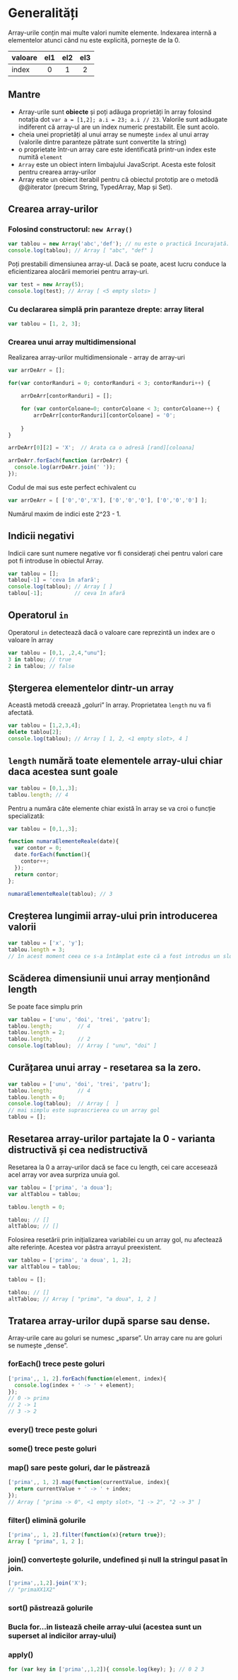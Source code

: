 # Generalități

Array-urile conțin mai multe valori numite elemente.
Indexarea internă a elementelor atunci când nu este explicită, pornește de la 0.

| valoare | el1 | el2 | el3 |
|---------|:---:|:---:|:---:|
| index   |  0  |  1  |  2  |

## Mantre
- Array-urile sunt **obiecte** și poți adăuga proprietăți în array folosind notația dot `var a = [1,2]; a.i = 23; a.i // 23`. Valorile sunt adăugate indiferent că array-ul are un index numeric prestabilit. Ele sunt acolo.
- cheia unei proprietăți al unui array se numește `index` al unui array (valorile dintre paranteze pătrate sunt convertite la string)
- o proprietate într-un array care este identificată printr-un index este numită `element`
- `Array` este un obiect intern limbajului JavaScript. Acesta este folosit pentru crearea array-urilor
- Array este un obiect iterabil pentru că obiectul prototip are o metodă @@iterator (precum String, TypedArray, Map și Set).

## Crearea array-urilor

### Folosind constructorul: `new Array()`

```js
var tablou = new Array('abc','def'); // nu este o practică încurajată. A se evita.
console.log(tablou); // Array [ "abc", "def" ]
```
Poți prestabili dimensiunea array-ul. Dacă se poate, acest lucru conduce la eficientizarea alocării memoriei pentru array-uri.

```js
var test = new Array(5);
console.log(test); // Array [ <5 empty slots> ]
```

### Cu declararea simplă prin paranteze drepte: array literal

```js
var tablou = [1, 2, 3];
```

### Crearea unui array multidimensional

Realizarea array-urilor multidimensionale - array de array-uri

```js
var arrDeArr = [];                                                      // array-ul care le va conține pe celelalte (un array de array-uri)

for(var contorRanduri = 0; contorRanduri < 3; contorRanduri++) {       // adaugă în array-ul randuri

    arrDeArr[contorRanduri] = [];                                       // cate un array

    for (var contorColoane=0; contorColoane < 3; contorColoane++) {    // generat de bucla interna (ruleaza de 3 ori pentru fiecare iteratie externa)
        arrDeArr[contorRanduri][contorColoane] = '0';                   // cu indexul setat de bucla externă (o singura valoare pentru 3 iteratii interne)
                                                                        // și cu 3 indexuri generate intern pentru care atribuie o valoare
    }
}

arrDeArr[0][2] = 'X';  // Arata ca o adresă [rand][coloana]

arrDeArr.forEach(function (arrDeArr) {
  console.log(arrDeArr.join(' '));
});
```

Codul de mai sus este perfect echivalent cu

```js
var arrDeArr = [ ['0','0','X'], ['0','0','0'], ['0','0','0'] ];
```

Numărul maxim de indici este 2^23 - 1.

## Indicii negativi

Indicii care sunt numere negative vor fi considerați chei pentru valori care pot fi introduse în obiectul Array.

```js
var tablou = [];
tablou[-1] = 'ceva în afară';
console.log(tablou); // Array [ ]
tablou[-1];          // ceva în afară
```

## Operatorul `in`

Operatorul `in` detectează dacă o valoare care reprezintă un index are o valoare în array

```js
var tablou = [0,1, ,2,4,"unu"];
3 in tablou; // true
2 in tablou; // false
```

## Ștergerea elementelor dintr-un array

Această metodă creează „goluri” în array. Proprietatea `length` nu va fi afectată.

```js
var tablou = [1,2,3,4];
delete tablou[2];
console.log(tablou); // Array [ 1, 2, <1 empty slot>, 4 ]
```

## `length` numără toate elementele array-ului chiar daca acestea sunt goale

```js
var tablou = [0,1,,3];
tablou.length; // 4
```
Pentru a număra câte elemente chiar există în array se va croi o funcție specializată:

```js
var tablou = [0,1,,3];

function numaraElementeReale(date){
  var contor = 0;
  date.forEach(function(){
    contor++;
  });
  return contor;
};

numaraElementeReale(tablou); // 3
```

## Creșterea lungimii array-ului prin introducerea valorii

```js
var tablou = ['x', 'y'];
tablou.length = 3;
// în acest moment ceea ce s-a întâmplat este că a fost introdus un slot gol în array.
```

## Scăderea dimensiunii unui array menționând length

Se poate face simplu prin

```js
var tablou = ['unu', 'doi', 'trei', 'patru'];
tablou.length;        // 4
tablou.length = 2;
tablou.length;        // 2
console.log(tablou);  // Array [ "unu", "doi" ]
```

## Curățarea unui array - resetarea sa la zero.

```js
var tablou = ['unu', 'doi', 'trei', 'patru'];
tablou.length;        // 4
tablou.length = 0;
console.log(tablou);  // Array [  ]
// mai simplu este suprascrierea cu un array gol
tablou = [];
```

## Resetarea array-urilor partajate la 0 - varianta distructivă și cea nedistructivă

Resetarea la 0 a array-urilor dacă se face cu length, cei care accesează acel array vor avea surpriza unuia gol.

```js
var tablou = ['prima', 'a doua'];
var altTablou = tablou;

tablou.length = 0;

tablou; // []
altTablou; // []
```

Folosirea resetării prin inițializarea variabilei cu un array gol, nu afectează alte referințe. Acestea vor păstra arrayul preexistent.

```js
var tablou = ['prima', 'a doua', 1, 2];
var altTablou = tablou;

tablou = [];

tablou; // []
altTablou; // Array [ "prima", "a doua", 1, 2 ]
```

## Tratarea array-urilor după sparse sau dense.

Array-urile care au goluri se numesc „sparse”. Un array care nu are goluri se numește „dense”.

### forEach() trece peste goluri

```js
['prima',, 1, 2].forEach(function(element, index){
  console.log(index + ' -> ' + element);
});
// 0 -> prima
// 2 -> 1
// 3 -> 2
```

### every() trece peste goluri
### some() trece peste goluri
### map() sare peste goluri, dar le păstrează
```js
['prima',, 1, 2].map(function(currentValue, index){
  return currentValue + ' -> ' + index;
});
// Array [ "prima -> 0", <1 empty slot>, "1 -> 2", "2 -> 3" ]
```
### filter() elimină golurile

```js
['prima',, 1, 2].filter(function(x){return true});
Array [ "prima", 1, 2 ];
```

### join() convertește golurile, undefined și null la stringul pasat în join.

```js
['prima',,1,2].join('X');
// "primaXX1X2"
```
### sort() păstrează golurile
### Bucla for...in listează cheile array-ului (acestea sunt un superset al indicilor array-ului)
### apply()

```js
for (var key in ['prima',,1,2]){ console.log(key); }; // 0 2 3
```
